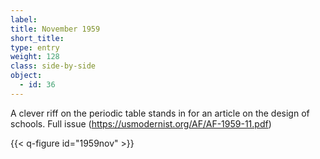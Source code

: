 ```yaml
---
label:
title: November 1959
short_title:
type: entry
weight: 128
class: side-by-side
object:
  - id: 36
---
```


A clever riff on the periodic table stands in for an article on the design of schools.
Full issue (https://usmodernist.org/AF/AF-1959-11.pdf)

{{< q-figure id="1959nov" >}}
